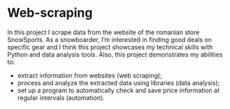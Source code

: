 # Web-scraping

In this project I scrape data from the website of the romanian store SnowSports.
As a snowboarder, I’m interested in finding good deals on specific gear and I think this project showcases my technical skills with Python and data analysis tools. Also, this project demonstrates my abilities to:
- extract information from websites (web scraping);
- process and analyze the extracted data using libraries (data analysis);
- set up a program to automatically check and save price information at regular intervals (automation).
